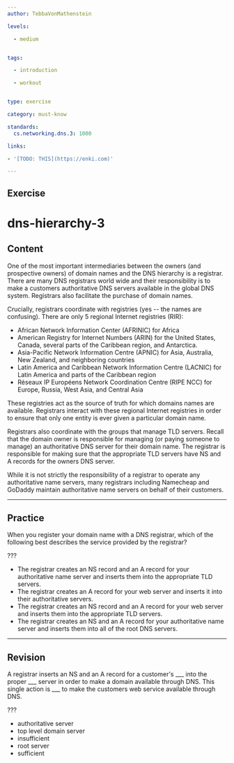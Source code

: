 ```yaml
---
author: TebbaVonMathenstein

levels:

  - medium


tags:

  - introduction

  - workout


type: exercise

category: must-know

standards:
  cs.networking.dns.3: 1000

links:

- '[TODO: THIS](https://enki.com)'

---
```


## Exercise

# dns-hierarchy-3

## Content

One of the most important intermediaries between the owners (and prospective owners) of domain names and the DNS hierarchy is a registrar. There are many DNS registrars world wide and their responsibility is to make a customers authoritative DNS servers available in the global DNS system. Registrars also facilitate the purchase of domain names.

Crucially, registrars coordinate with registries (yes -- the names are confusing). There are only 5 regional Internet registries (RIR):

* African Network Information Center (AFRINIC) for Africa
* American Registry for Internet Numbers (ARIN) for the United States, Canada, several parts of the Caribbean region, and Antarctica.
* Asia-Pacific Network Information Centre (APNIC) for Asia, Australia, New Zealand, and neighboring countries
* Latin America and Caribbean Network Information Centre (LACNIC) for Latin America and parts of the Caribbean region
* Réseaux IP Européens Network Coordination Centre (RIPE NCC) for Europe, Russia, West Asia, and Central Asia

These registries act as the source of truth for which domains names are available. Registrars interact with these regional Internet registries in order to ensure that only one entity is ever given a particular domain name.

Registrars also coordinate with the groups that manage TLD servers. Recall that the domain owner is responsible for managing (or paying someone to manage) an authoritative DNS server for their domain name. The registrar is responsible for making sure that the appropriate TLD servers have NS and A records for the owners DNS server.

While it is not strictly the responsibility of a registrar to operate any authoritative name servers, many registrars including Namecheap and GoDaddy maintain authoritative name servers on behalf of their customers.

---
## Practice

When you register your domain name with a DNS registrar, which of the following best describes the service provided by the registrar?

???

* The registrar creates an NS record and an A record for your authoritative name server and inserts them into the appropriate TLD servers.
* The registrar creates an A record for your web server and inserts it into their authoritative servers.
* The registrar creates an NS record and an A record for your web server and inserts them into the appropriate TLD servers.
* The registrar creates an NS and an A record for your authoritative name server and inserts them into all of the root DNS servers.
---
## Revision

A registrar inserts an NS and an A record for a customer's ___ into the proper ___ server in order to make a domain available through DNS. This single action is ___ to make the customers web service available through DNS.

???

* authoritative server
* top level domain server
* insufficient
* root server
* sufficient
